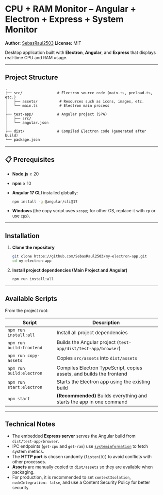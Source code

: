 # CPU + RAM Monitor – Angular + Electron + Express + System Monitor

**Author:** [SebasRaul2503](https://github.com/SebasRaul2503)
**License:** MIT

Desktop application built with **Electron**, **Angular**, and **Express** that displays real-time CPU and RAM usage.

---

## Project Structure

```
.
├── src/                # Electron source code (main.ts, preload.ts, etc.)
│   ├── assets/          # Resources such as icons, images, etc.
│   └── main.ts          # Electron main process
│
├── test-app/           # Angular project (SPA)
│   ├── src/
│   └── angular.json
│
├── dist/               # Compiled Electron code (generated after build)
└── package.json
```

---

## 📋 Prerequisites

- **Node.js** ≥ 20
- **npm** ≥ 10
- **Angular 17 CLI** installed globally:

  ```bash
  npm install -g @angular/cli@17
  ```

- **Windows** (the copy script uses `xcopy`; for other OS, replace it with `cp` or use [`cpx`](https://www.npmjs.com/package/cpx)).

---

## Installation

1. **Clone the repository**

   ```bash
   git clone https://github.com/SebasRaul2503/my-electron-app.git
   cd my-electron-app
   ```

2. **Install project dependencies (Main Project and Angular)**

   ```bash
   npm run install:all
   ```

---

## Available Scripts

From the project root:

| Script                   | Description                                                           |
| ------------------------ | --------------------------------------------------------------------- |
| `npm run install:all`    | Install all project dependencies                                      |
| `npm run build:frontend` | Builds the Angular project (`test-app/dist/test-app/browser`)         |
| `npm run copy-assets`    | Copies `src/assets` into `dist/assets`                                |
| `npm run build:electron` | Compiles Electron TypeScript, copies assets, and builds the frontend  |
| `npm run start:electron` | Starts the Electron app using the existing build                      |
| `npm start`              | **(Recommended)** Builds everything and starts the app in one command |

---

## Technical Notes

- The embedded **Express server** serves the Angular build from `dist/test-app/browser`.
- IPC endpoints (`get-cpu` and `get-ram`) use [`systeminformation`](https://www.npmjs.com/package/systeminformation) to fetch system metrics.
- The **HTTP port** is chosen randomly (`listen(0)`) to avoid conflicts with other processes.
- **Assets** are manually copied to `dist/assets` so they are available when packaging.
- For production, it is recommended to set `contextIsolation`, `nodeIntegration: false`, and use a Content Security Policy for better security.
